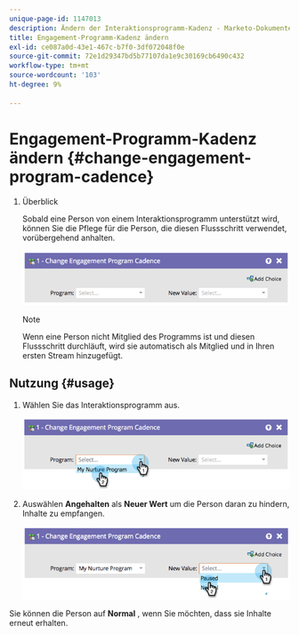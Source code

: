```yaml
---
unique-page-id: 1147013
description: Ändern der Interaktionsprogramm-Kadenz - Marketo-Dokumente - Produktdokumentation
title: Engagement-Programm-Kadenz ändern
exl-id: ce087a0d-43e1-467c-b7f0-3df072048f0e
source-git-commit: 72e1d29347bd5b77107da1e9c30169cb6490c432
workflow-type: tm+mt
source-wordcount: '103'
ht-degree: 9%

---
```


# Engagement-Programm-Kadenz ändern {#change-engagement-program-cadence}

1. Überblick

   Sobald eine Person von einem Interaktionsprogramm unterstützt wird, können Sie die Pflege für die Person, die diesen Flussschritt verwendet, vorübergehend anhalten.

   ![](assets/image2014-9-22-14-3a48-3a53.png)

   >[!NOTE]
   >
   >Wenn eine Person nicht Mitglied des Programms ist und diesen Flussschritt durchläuft, wird sie automatisch als Mitglied und in Ihren ersten Stream hinzugefügt.

## Nutzung {#usage}

1. Wählen Sie das Interaktionsprogramm aus.

   ![](assets/image2014-9-22-14-3a49-3a27.png)

1. Auswählen **Angehalten** als **Neuer Wert** um die Person daran zu hindern, Inhalte zu empfangen.

   ![](assets/image2014-9-22-14-3a49-3a31.png)

Sie können die Person auf **Normal** , wenn Sie möchten, dass sie Inhalte erneut erhalten.
